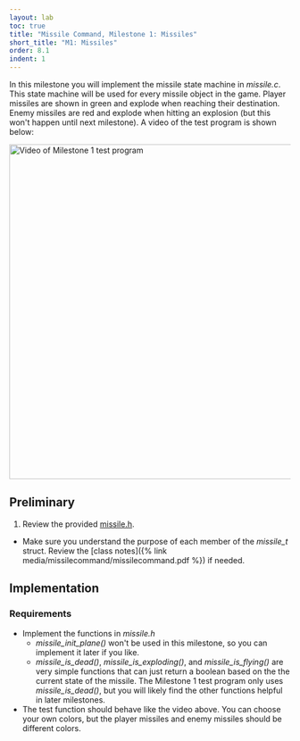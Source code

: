 ```yaml
---
layout: lab
toc: true
title: "Missile Command, Milestone 1: Missiles"
short_title: "M1: Missiles"
order: 8.1
indent: 1
---
```


In this milestone you will implement the missile state machine in *missile.c*.  This state machine will be used for every missile object in the game.  Player missiles are shown in green and explode when reaching their destination.  Enemy missiles are red and explode when hitting an explosion (but this won't happen until next milestone).  A video of the test program is shown below:

<img src="{% link media/missilecommand/m1.gif %}" width="600" alt="Video of Milestone 1 test program">

## Preliminary

1. Review the provided [missile.h]({{site.github.fileurl}}/lab8_missilecommand/missile.h).
  * Make sure you understand the purpose of each member of the *missile_t* struct.  Review the [class notes]({% link media/missilecommand/missilecommand.pdf %}) if needed.

## Implementation

### Requirements
- Implement the functions in *missile.h*
    * *missile_init_plane()* won't be used in this milestone, so you can implement it later if you like.
    * *missile_is_dead()*, *missile_is_exploding()*, and *missile_is_flying()* are very simple functions that can just return a boolean based on the the current state of the missile.  The Milestone 1 test program only uses *missile_is_dead()*, but you will likely find the other functions helpful in later milestones.
- The test function should behave like the video above.  You can choose your own colors, but the player missiles and enemy missiles should be different colors.

